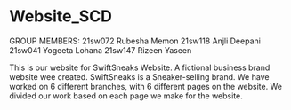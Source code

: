 # Website_SCD
GROUP MEMBERS: 
21sw072 Rubesha Memon
21sw118 Anjli Deepani 
21sw041 Yogeeta Lohana
21sw147 Rizeen Yaseen 

This is our website for SwiftSneaks Website. A fictional business brand website wee created. SwiftSneaks is a Sneaker-selling brand.
We have worked on 6 different branches, with 6 different pages on the website. 
We divided our work based on each page we make for the website.
